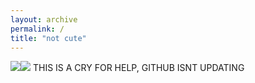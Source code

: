 ```yaml
---
layout: archive
permalink: /
title: "not cute"
---
```

<img src="https://static.tumblr.com/99cb77d8795090862cc383bb9784a16a/crx0c7u/pX5no571h/tumblr_static_tumblr_static_ayhg4ieueigwow4gsosg8wo4c_640.gif"><img src="http://i.imgur.com/D2qRrHS.gif"> THIS IS A CRY FOR HELP, GITHUB ISNT UPDATING

